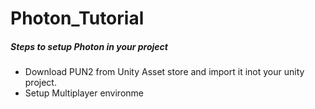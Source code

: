 # Photon_Tutorial

##### Steps to setup Photon in your project
- Download PUN2 from Unity Asset store and import it inot your unity project.
- Setup Multiplayer environme
